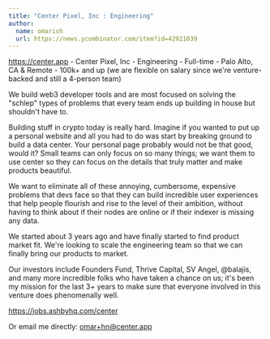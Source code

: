 ```yaml
---
title: "Center Pixel, Inc : Engineering"
author:
  name: omarish
  url: https://news.ycombinator.com/item?id=42921039
---
```

<a href="https:&#x2F;&#x2F;center.app" rel="nofollow">https:&#x2F;&#x2F;center.app</a> - Center Pixel, Inc - Engineering - Full-time - Palo Alto, CA &amp; Remote - 100k+ and up (we are flexible on salary since we&#x27;re venture-backed and still a 4-person team)

We build web3 developer tools and are most focused on solving the &quot;schlep&quot; types of problems that every team ends up building in house but shouldn&#x27;t have to.

Building stuff in crypto today is really hard. Imagine if you wanted to put up a personal website and all you had to do was start by breaking ground to build a data center. Your personal page probably would not be that good, would it? Small teams can only focus on so many things; we want them to use center so they can focus on the details that truly matter and make products beautiful.

We want to eliminate all of these annoying, cumbersome, expensive problems that devs face so that they can build incredible user experiences that help people flourish and rise to the level of their ambition, without having to think about if their nodes are online or if their indexer is missing any data.

We started about 3 years ago and have finally started to find product market fit. We&#x27;re looking to scale the engineering team so that we can finally bring our products to market.

Our investors include Founders Fund, Thrive Capital, SV Angel, @balajis, and many more incredible folks who have taken a chance on us; it&#x27;s been my mission for the last 3+ years to make sure that everyone involved in this venture does phenomenally well.

<a href="https:&#x2F;&#x2F;jobs.ashbyhq.com&#x2F;center" rel="nofollow">https:&#x2F;&#x2F;jobs.ashbyhq.com&#x2F;center</a>

Or email me directly: omar+hn@center.app
<JobApplication />
